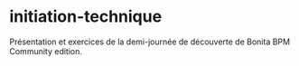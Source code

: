 initiation-technique
====================

Présentation et exercices de la demi-journée de découverte de Bonita BPM Community edition.
